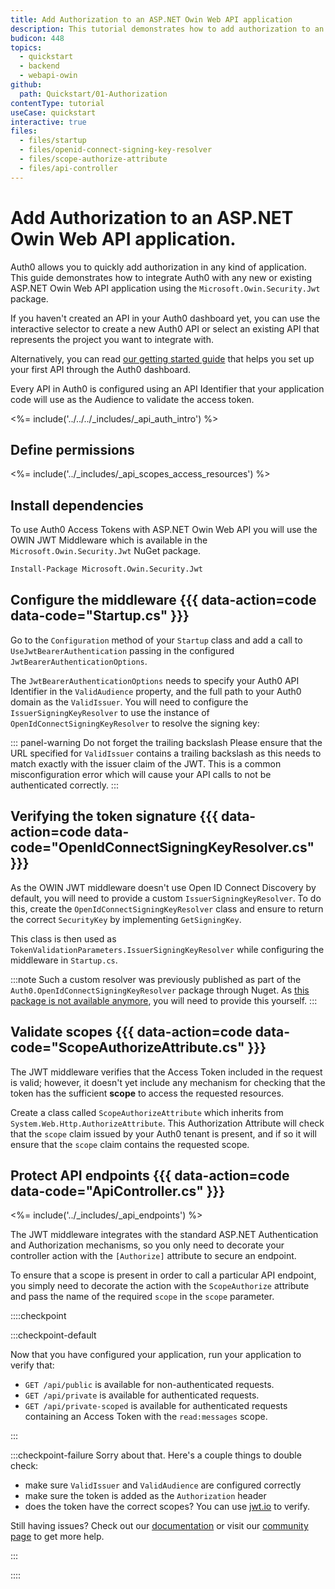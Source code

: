 ```yaml
---
title: Add Authorization to an ASP.NET Owin Web API application
description: This tutorial demonstrates how to add authorization to an ASP.NET OWIN API using the standard JWT middleware.
budicon: 448
topics:
  - quickstart
  - backend
  - webapi-owin
github:
  path: Quickstart/01-Authorization
contentType: tutorial
useCase: quickstart
interactive: true
files:
  - files/startup
  - files/openid-connect-signing-key-resolver
  - files/scope-authorize-attribute
  - files/api-controller
---
```


# Add Authorization to an ASP.NET Owin Web API application.
Auth0 allows you to quickly add authorization in any kind of application. This guide demonstrates how to integrate Auth0 with any new or existing ASP.NET Owin Web API application using the `Microsoft.Owin.Security.Jwt` package.

If you haven't created an API in your Auth0 dashboard yet, you can use the interactive selector to create a new Auth0 API or select an existing API that represents the project you want to integrate with. 

Alternatively, you can read [our getting started guide](get-started/auth0-overview/set-up-apis) that helps you set up your first API through the Auth0 dashboard.

Every API in Auth0 is configured using an API Identifier that your application code will use as the Audience to validate the access token.

<!-- markdownlint-disable MD041 MD002 -->

<%= include('../../../_includes/_api_auth_intro') %>

## Define permissions
<%= include('../_includes/_api_scopes_access_resources') %>


## Install dependencies

To use Auth0 Access Tokens with ASP.NET Owin Web API you will use the OWIN JWT Middleware which is available in the `Microsoft.Owin.Security.Jwt` NuGet package.

```bash
Install-Package Microsoft.Owin.Security.Jwt
```

## Configure the middleware {{{ data-action=code data-code="Startup.cs" }}}

Go to the `Configuration` method of your `Startup` class and add a call to `UseJwtBearerAuthentication` passing in the configured `JwtBearerAuthenticationOptions`.

The `JwtBearerAuthenticationOptions` needs to specify your Auth0 API Identifier in the `ValidAudience` property, and the full path to your Auth0 domain as the `ValidIssuer`. You will need to configure the `IssuerSigningKeyResolver` to use the instance of `OpenIdConnectSigningKeyResolver` to resolve the signing key:

::: panel-warning Do not forget the trailing backslash
Please ensure that the URL specified for `ValidIssuer` contains a trailing backslash as this needs to match exactly with the issuer claim of the JWT. This is a common misconfiguration error which will cause your API calls to not be authenticated correctly.
:::

## Verifying the token signature {{{ data-action=code data-code="OpenIdConnectSigningKeyResolver.cs" }}}
As the OWIN JWT middleware doesn't use Open ID Connect Discovery by default, you will need to provide a custom `IssuerSigningKeyResolver`. To do this, create the `OpenIdConnectSigningKeyResolver` class and ensure to return the correct `SecurityKey` by implementing `GetSigningKey`.

This class is then used as `TokenValidationParameters.IssuerSigningKeyResolver` while configuring the middleware in `Startup.cs`.

:::note
Such a custom resolver was previously published as part of the `Auth0.OpenIdConnectSigningKeyResolver` package through Nuget. As [this package is not available anymore](https://github.com/auth0/auth0-aspnet-owin/blob/master/SECURITY-NOTICE.md), you will need to provide this yourself.
:::

## Validate scopes {{{ data-action=code data-code="ScopeAuthorizeAttribute.cs" }}}

The JWT middleware verifies that the Access Token included in the request is valid; however, it doesn't yet include any mechanism for checking that the token has the sufficient **scope** to access the requested resources.

Create a class called `ScopeAuthorizeAttribute` which inherits from `System.Web.Http.AuthorizeAttribute`. This Authorization Attribute will check that the `scope` claim issued by your Auth0 tenant is present, and if so it will ensure that the `scope` claim contains the requested scope.

## Protect API endpoints {{{ data-action=code data-code="ApiController.cs" }}}

<%= include('../_includes/_api_endpoints') %>

The JWT middleware integrates with the standard ASP.NET Authentication and Authorization mechanisms, so you only need to decorate your controller action with the `[Authorize]` attribute to secure an endpoint.

To ensure that a scope is present in order to call a particular API endpoint, you simply need to decorate the action with the `ScopeAuthorize` attribute and pass the name of the required `scope` in the `scope` parameter.

::::checkpoint

:::checkpoint-default

Now that you have configured your application, run your application to verify that:
* `GET /api/public` is available for non-authenticated requests.
* `GET /api/private` is available for authenticated requests.
* `GET /api/private-scoped` is available for authenticated requests containing an Access Token with the `read:messages` scope.

:::

:::checkpoint-failure
Sorry about that. Here's a couple things to double check:
* make sure `ValidIssuer` and `ValidAudience` are configured correctly
* make sure the token is added as the `Authorization` header
* does the token have the correct scopes? You can use [jwt.io](https://jwt.io/) to verify.

Still having issues? Check out our [documentation](https://auth0.com/docs) or visit our [community page](https://community.auth0.com) to get more help.

:::

::::
